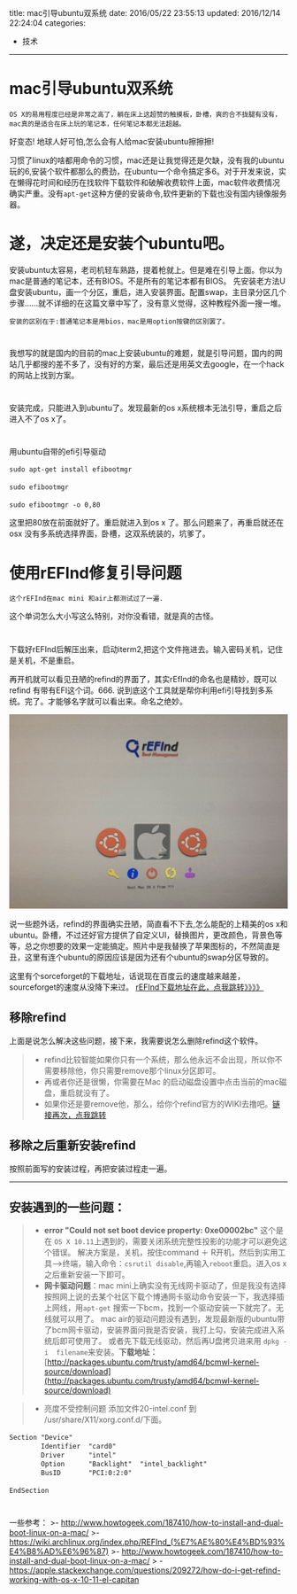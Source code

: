 title: mac引导ubuntu双系统
date: 2016/05/22 23:55:13
updated: 2016/12/14 22:24:04
categories:
- 技术
---
# mac引导ubuntu双系统

    OS X的易用程度已经是非常之高了，躺在床上这超赞的触摸板，卧槽，爽的合不拢腿有没有，mac真的是适合在床上玩的笔记本，任何笔记本都无法超越。
    
好变态! 地球人好可怕,怎么会有人给mac安装ubuntu擦擦擦!

习惯了linux的啥都用命令的习惯，mac还是让我觉得还是欠缺，没有我的ubuntu玩的6,安装个软件都那么的费劲，在ubuntu一个命令搞定多6。对于开发来说，实在懒得花时间和经历在找软件下载软件和破解收费软件上面，mac软件收费情况确实严重。没有`apt-get`这种方便的安装命令,软件更新的下载也没有国内镜像服务器。

# 遂，决定还是安装个ubuntu吧。
安装ubuntu太容易，老司机轻车熟路，提着枪就上。但是难在引导上面。你以为mac是普通的笔记本，还有BIOS。不是所有的笔记本都有BIOS。
先安装老方法U盘安装ubuntu，画一个分区，重启，进入安装界面。配置swap，主目录分区几个步骤......就不详细的在这篇文章中写了，没有意义觉得，这种教程外面一搜一堆。

    安装的区别在于:普通笔记本是用bios，mac是用option按键的区别罢了。
# 
我想写的就是国内的目前的mac上安装ubuntu的难题，就是引导问题，国内的网站几乎都搜的差不多了，没有好的方案，最后还是用英文去google，在一个hack 的网站上找到方案。
# 
安装完成，只能进入到ubuntu了。发现最新的os x系统根本无法引导，重启之后进入不了os x了。
# 
用ubuntu自带的efi引导驱动
```
sudo apt-get install efibootmgr

sudo efibootmgr

sudo efibootmgr -o 0,80
```
这里把80放在前面就好了。重启就进入到os x 了。那么问题来了，再重启就还在osx 没有多系统选择界面，卧槽，这双系统装的，坑爹了。

# 使用rEFInd修复引导问题

    这个rEFInd在mac mini 和air上都测试过了一遍.
这个单词怎么大小写这么特别，对你没看错，就是真的古怪。
# 
下载好rEFInd后解压出来，启动iterm2,把这个文件拖进去。输入密码关机，记住是关机，不是重启。

再开机就可以看见丑陋的refind的界面了，其实rEfInd的命名也是精妙，既可以refind 有带有EFI这个词。666.
说到底这个工具就是帮你利用efi引导找到多系统。完了。才能够名字就可以看出来。命名之绝妙。

![](assets/refind.png)

说一些题外话，refind的界面确实丑陋，简直看不下去,怎么能配的上精美的os x和ubuntu。卧槽，不过还好官方提供了自定义UI，替换图片，更改颜色，背景色等等，总之你想要的效果一定能搞定。照片中是我替换了苹果图标的，不然简直是丑，这里有连个ubuntu的原因应该是因为还有个ubuntu的swap分区导致的。
    

这里有个sorceforget的下载地址，话说现在百度云的速度越来越差，sourceforget的速度从没降下来过。
[rEFInd下载地址在此，点我跳转》》》》](https://sourceforge.net/projects/refind/?source=typ_redirect)
## 移除refind
上面是说怎么解决这些问题，接下来，我需要说怎么删除refind这个软件。
>- refind比较智能如果你只有一个系统，那么他永远不会出现，所以你不需要移除他，你只需要remove那个linux分区即可。
> - 再或者你还是很懒，你需要在Mac 的启动磁盘设置中点击当前的mac磁盘，重启就没有了。
> - 如果你还是要remove他，那么，给你个refind官方的WIKI去撸吧。[链接再次，点我跳转](http://www.rodsbooks.com/refind/installing.html#uninstalling)

## 移除之后重新安装refind
    
按照前面写的安装过程，再把安装过程走一遍。

--------------------

## 安装遇到的一些问题：
> +  **error "Could not set boot device property: 0xe00002bc"**
这个是在 `OS X 10.11`上遇到的，需要关闭系统完整性投影的功能才可以避免这个错误。
解决方案是，关机，按住command ＋ R开机，然后到实用工具-->终端，输入命令：`csrutil disable`,再输入`reboot`重启。进入os x之后重新安装一下即可。
> + **网卡驱动问题**：mac mini上确实没有无线网卡驱动了，但是我没有选择按照网上说的去某个社区下载个博通网卡驱动命令安装一下，我选择插上网线，用`apt-get` 搜索一下bcm，找到一个驱动安装一下就完了。无线就可以用了。 mac air的驱动问题没有遇到，发现最新版的ubuntu带了bcm网卡驱动，安装界面问我是否安装，我打上勾，安装完成进入系统后即可使用了。
或者先下载无线驱动，然后再U盘拷贝进来用 `dpkg -i  filename`来安装。**下载地址：**
[http://packages.ubuntu.com/trusty/amd64/bcmwl-kernel-source/download](http://packages.ubuntu.com/trusty/amd64/bcmwl-kernel-source/download)

> + 亮度不受控制问题 
添加文件20-intel.conf 到 /usr/share/X11/xorg.conf.d/下面。

```
Section "Device"
        Identifier  "card0"
        Driver      "intel"
        Option      "Backlight"  "intel_backlight"
        BusID       "PCI:0:2:0"

EndSection
```

# 
一些参考：
    >- http://www.howtogeek.com/187410/how-to-install-and-dual-boot-linux-on-a-mac/
    >- https://wiki.archlinux.org/index.php/REFInd_(%E7%AE%80%E4%BD%93%E4%B8%AD%E6%96%87)
    >- http://www.howtogeek.com/187410/how-to-install-and-dual-boot-linux-on-a-mac/
    > - https://apple.stackexchange.com/questions/209272/how-do-i-get-refind-working-with-os-x-10-11-el-capitan